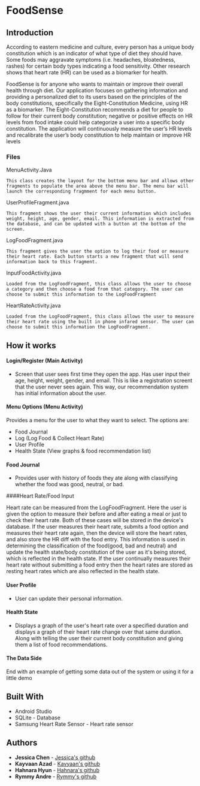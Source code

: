 # FoodSense

## Introduction
According to eastern medicine and culture, every person has a unique body constitution which is an indicator of what type of diet they should have. Some foods may aggravate symptoms (i.e. headaches, bloatedness, rashes) for certain body types indicating a food sensitivity. Other research shows that heart rate (HR) can be used as a biomarker for health. 

FoodSense is for anyone who wants to maintain or improve their overall health through diet. Our application focuses on gathering information and providing a personalized diet to its users based on the principles of the body constitutions, specifically the Eight-Constitution Medicine, using HR as a biomarker. The Eight-Constitution recommends a diet for people to follow for their current body constitution; negative or positive effects on HR levels from food intake could help categorize a user into a specific body constitution. The application will continuously measure the user’s HR levels and recalibrate the user’s body constitution to help maintain or improve HR levels

### Files
MenuActivity.Java
```
This class creates the layout for the bottom menu bar and allows other fragments to populate the area above the menu bar. The menu bar will launch the corresponding fragmment for each menu button.
```
UserProfileFragment.java
```
This fragment shows the user their current information which includes weight, height, age, gender, email. This information is extracted from the database, and can be updated with a button at the bottom of the screen.
```
LogFoodFragment.java
```
This fragment gives the user the option to log their food or measure their heart rate. Each button starts a new fragment that will send information back to this fragment.
```
InputFoodActivity.java
```
Loaded from the LogFoodFragment, this class allows the user to choose a category and then choose a food from that category. The user can choose to submit this information to the LogFoodFragment
```
HeartRateActivity.java
```
Loaded from the LogFoodFragment, this class allows the user to measure their heart rate using the built in phone infared sensor. The user can choose to submit this information the LogFoodFragment.
```

## How it works

#### Login/Register (Main Activity)
* Screen that user sees first time they open the app. Has user input their age, height, weight, gender, and email. This is like a registration screent that the user never sees again. This way, our recommendation system has initial information about the user.

#### Menu Options (Menu Activity)
Provides a menu for the user to what they want to select. The options are: 
* Food Journal
* Log (Log Food & Collect Heart Rate)
* User Profile
* Health State (View graphs & food recommendation list)

#### Food Journal
* Provides user with history of foods they ate along with classifying whether the food was good, neutral, or bad. 

####Heart Rate/Food Input

Heart rate can be measured from the LogFoodFragment. Here the user is given the option to measure their before and after eating a meal or just to check their heart rate. Both of these cases will be stored in the device's database. If the user measures their heart rate, submits a food option and measures their heart rate again, then the device will store the heart rates, and also store the HR diff with the food entry. This information is used in determining the classification of the food(good, bad and neutral) and update the health state/body constitution of the user as it's being stored, which is reflected in the health state. If the user continually measures their heart rate without submitting a food entry then the heart rates are stored as resting heart rates which are also reflected in the health state.


#### User Profile
* User can update their personal information.

#### Health State
* Displays a graph of the user's heart rate over a specified duration and displays a graph of their heart rate change over that same duration. Along with telling the user their current body constitution and giving them a list of food recommendations.

#### The Data Side
End with an example of getting some data out of the system or using it for a little demo


## Built With

* Android Studio 
* SQLite - Database
* Samsung Heart Rate Sensor - Heart rate sensor

## Authors

* **Jessica Chen** - [Jessica's github](https://github.com/chenjessica1920)
* **Kayvaan Azad** - [Kavyaan's github](https://github.com/kazad123)
* **Hahnara Hyun** - [Hahnara's github](https://github.com/hahnarahyun)
* **Rymmy Andre** - [Rymmy's github](https://github.com/randre0)

